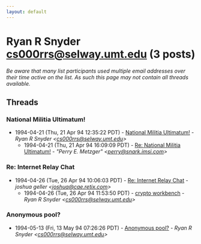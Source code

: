 ```yaml
---
layout: default
---
```


# Ryan R Snyder <cs000rrs@selway.umt.edu> (3 posts)

_Be aware that many list participants used multiple email addresses over their time active on the list. As such this page may not contain all threads available._

## Threads

### National Militia Ultimatum!
+ 1994-04-21 (Thu, 21 Apr 94 12:35:22 PDT) - [National Militia Ultimatum!](/archive/1994/04/525b882e44c2a7d07bb30c9ea09cd2c4feec7181644b827d8cc725da2c89b632) - _Ryan R Snyder \<cs000rrs@selway.umt.edu\>_
  + 1994-04-21 (Thu, 21 Apr 94 16:09:09 PDT) - [Re: National Militia Ultimatum!](/archive/1994/04/3503a172cc5f257479b2f0398a9430aa248f9cd7eef919441571429406f8e3a6) - _"Perry E. Metzger" \<perry@snark.imsi.com\>_

### Re: Internet Relay Chat
+ 1994-04-26 (Tue, 26 Apr 94 10:06:03 PDT) - [Re: Internet Relay Chat](/archive/1994/04/c775c86a3093baf8aa3366ddaf7e114555c41c401964618e627f7f8ace611163) - _joshua geller \<joshua@cae.retix.com\>_
  + 1994-04-26 (Tue, 26 Apr 94 11:53:50 PDT) - [crypto workbench](/archive/1994/04/8eb61db4c78e0f25d85104775ddeeaf33b9c037873756a3916c381bb40e8454e) - _Ryan R Snyder \<cs000rrs@selway.umt.edu\>_

### Anonymous pool?
+ 1994-05-13 (Fri, 13 May 94 07:26:26 PDT) - [Anonymous pool?](/archive/1994/05/e5d3da6519ef6872a55c3174cb786a41fe718c8394ca3be5eb05e9b22f4cb29e) - _Ryan R Snyder \<cs000rrs@selway.umt.edu\>_

